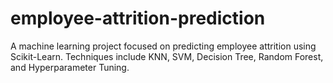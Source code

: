 # employee-attrition-prediction
A machine learning project focused on predicting employee attrition using Scikit-Learn. Techniques include KNN, SVM, Decision Tree, Random Forest, and Hyperparameter Tuning.
